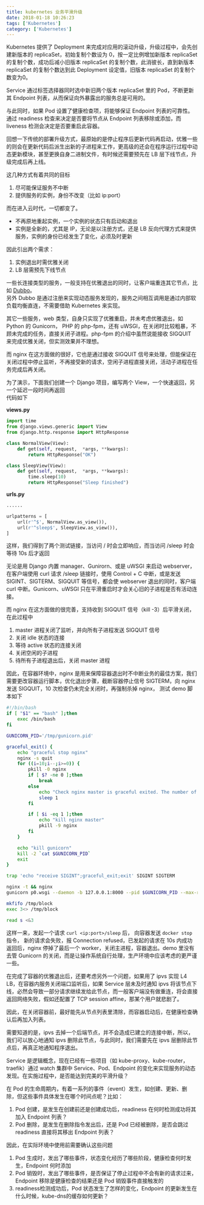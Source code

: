 ```yaml
---
title: kubernetes 业务平滑升级
date: 2018-01-18 10:26:23
tags: ['Kubernetes']
category: ['Kubernetes']
---
```

Kubernetes 提供了 Deployment 来完成对应用的滚动升级，升级过程中，会先创建新版本的 replicaSet，初始复制个数设为 0，按一定比例增加新版本 replicaSet 的复制个数，成功后减小旧版本 replicaSet 的复制个数，此消彼长，直到新版本 replicaSet 的复制个数达到此 Deployment 设定值，旧版本 replicaSet 的复制个数变为0。

Service 通过标签选择器同时选中新旧两个版本 replicaSet 里的 Pod，不断更新其 Endpoint 列表，从而保证向外暴露出的服务总是可用的。

与此同时，如果 Pod 设置了健康检查项，将能够保证 Endpoint 列表的可靠性。通过 readiness 检查来决定是否要将节点从 Endpoint 列表移除或添加，而 liveness 检测会决定是否要重启此容器。

回想一下传统的部署升级方式，最原始的是停止程序后更新代码再启动，优雅一些的则会在更新代码后派生出新的子进程来工作，更高级的还会在程序运行过程中动态更新模块，甚至更换自身二进制文件，有时候还需要预先在 LB 层下线节点，升级完成后再上线。

这几种方式有着共同的目标	

1. 尽可能保证服务不中断	
2. 提供服务的实例，身份不改变（比如 ip:port）

而在进入云时代，一切都变了。	

* 不再原地重起实例，一个实例的状态只有启动和退出	
* 实例是全新的，尤其是 IP，无论是以注册方式，还是 LB 反向代理方式来提供服务，实例的身份已经发生了变化，必须及时更新	

因此引出两个需求：	

1. 实例退出时需优雅关闭
2. LB 层需预先下线节点

一些长连接类型的服务，一般支持在优雅退出的同时，让客户端重连其它节点，比如 [Dubbo](http://dubbo.io/)。	
另外 Dubbo 是通过注册来实现动态服务发现的，服务之间相互调用是通过内部软负载均衡直连，不需要借助 Kubernetes 来实现。	

其它一些服务，web 类型，自身只实现了优雅重启，并未考虑优雅退出，如 Python 的 Gunicorn， PHP 的 php-fpm，还有 uWSGI，在关闭时比较粗暴，不顾未完成的任务，直接关闭子进程。php-fpm 的介绍中虽然说能接收 SIGQUIT 来完成优雅关闭，但实测效果并不理想。

<!-- more -->

而 nginx 在这方面做的很好，它也是通过接收 SIGQUIT 信号来处理，但能保证在关闭过程中停止监听，不再接受新的请求，空闲子进程直接关闭，活动子进程在任务完成后再关闭。

为了演示，下面我们创建一个 Django 项目，编写两个 View，一个快速返回，另一个延迟一段时间再返回   
代码如下    

**views.py**

```python	
import time
from django.views.generic import View
from django.http.response import HttpResponse

class NormalView(View):
    def get(self, request,  *args, **kwargs):
        return HttpResponse("OK")

class SleepView(View):
    def get(self, request,  *args, **kwargs):
        time.sleep(10)
        return HttpResponse("Sleep finished")
```

**urls.py**

```python	
......

urlpatterns = [
    url(r'^$', NormalView.as_view()),
    url(r'^sleep$', SleepView.as_view()),
]
```

这样，我们得到了两个测试链接，当访问 / 时会立即响应，而当访问 /sleep 时会等待 10s 后才返回 

无论是用 Django 内置 manager、Gunirorn、或是 uWSGI 来启动 webserver，在客户端使用 curl 请求 /sleep 链接时，使用 Control + C 中断，或是发送 SIGINT、SIGTERM、SIGQUIT 等信号，都会使 webserver 退出的同时，客户端 curl 中断。Gunicorn、uWSGI 只在平滑重启时才会关心旧的子进程是否有活动连接。

而 nginx 在这方面做的很完善，支持收到 SIGQUIT 信号（kill -3）后平滑关闭，在此过程中 

1. master 进程关闭了监听，并向所有子进程发送 SIGQUIT 信号
2. 关闭 idle 状态的连接
3. 等待 active 状态的连接关闭
4. 关闭空闲的子进程
5. 待所有子进程退出后，关闭 master 进程

因此，在容器环境中，nginx 是用来保障容器退出时不中断业务的最佳方案，我们需要更改容器运行脚本，优化退出步骤，截断容器停止信号 SIGTERM，向 nginx 发送 SIGQUIT，10 次检查仍未完全关闭时，再强制杀掉 nginx， 测试 demo 脚本如下


```bash
#!/bin/bash
if [ "$1" == "bash" ];then
    exec /bin/bash
fi

GUNICORN_PID='/tmp/gunicorn.pid'

graceful_exit() {
    echo "graceful stop nginx"
    nginx -s quit
    for ((i=10;i--;i>=0)) {
        pkill -0 nginx
        if [ $? -ne 0 ];then
            break
        else
            echo "Check nginx master is graceful exited. The number of remaining retries: $i"
            sleep 1
        fi

        if [ $i -eq 1 ];then
            echo "kill nginx master"
            pkill -9 nginx
        fi
    }

    echo "kill gunicorn"
    kill -2 `cat $GUNICORN_PID`
    exit
}

trap 'echo "receive SIGINT";graceful_exit;exit' SIGINT SIGTERM

nginx -t && nginx
gunicorn p0.wsgi --daemon -b 127.0.0.1:8000 --pid $GUNICORN_PID --max-requests=5000 --workers=4 --log-file - --access-logfile - --error-logfile -

mkfifo /tmp/block
exec 3<> /tmp/block

read s <&3
```

这样一来，发起一个请求 `curl <ip:port>/sleep` 后， 向容器发送 `docker stop` 指令，
新的请求会失败，报 Connection refused，已发起的请求在 10s 内成功返回后，nginx 停掉了最后一个 worker，关闭主进程，容器退出。demo 里没有去管 Gunicorn 的关闭，而是让操作系统自行处理，生产环境中应该考虑的更严谨一些。	

在完成了容器的优雅退出后，还要考虑另外一个问题，如果用了 ipvs 实现 L4 LB，在容器内服务关闭端口监听后，如果 Service 层未及时通知 ipvs 将该节点下线，必然会导致一部分请求继续发给此节点，而一般客户端没有做重连，将会直接返回网络失败，假如还配置了 TCP session affine，那某个用户就悲剧了。	

因此，在关闭容器前，最好能先从节点列表里清除，而容器启动后，在健康检查确认后再加入列表。	

需要知道的是，ipvs 去掉一个后端节点，并不会造成已建立的连接中断，所以，我们可以放心地通知 ipvs 删除此节点，与此同时，我们需要先在 ipvs 层删除此节点后，再真正地通知程序退出。	

Service 是逻辑概念，现在已经有一些项目（如 kube-proxy、kube-router，traefik）通过 watch 集群中 Service、Pod、Endpoint 的变化来实现服务的动态发现。在实施过程中，是否能达到完美的平滑升级？

在 Pod 的生命周期内，有着一系列的事件（event）发生，如创建、更新、删除，但这些事件具体发生在哪个时间点呢？比如：

1. Pod 创建，是发生在创建前还是创建成功后，readiness 在何时检测成功将其加入 Endpoint 列表？   
2. Pod 删除，是发生在删除指令发出后，还是 Pod 已经被删除，是否会跳过 readiness 直接将其移出 Endpoint 列表？	

因此，在实际环境中使用前需要确认这些问题    
1. Pod 生成时，发出了哪些事件，状态变化经历了哪些阶段，健康检查何时发生，Endpoint 何时添加 
2. Pod 销毁时，发出了哪些事件，是否保证了停止过程中不会有新的请求过来，Endpoint 移除是健康检查的结果还是 Pod 销毁事件直接触发的    
3. readiness检测成功后，Pod 状态发生了怎样的变化，Endpoint 的更新发生在什么时候，kube-dns的缓存如何更新？




